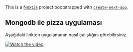 This is a [Next.js](https://nextjs.org/) project bootstrapped with [`create-next-app`](https://github.com/vercel/next.js/tree/canary/packages/create-next-app).

## Mongodb ile pizza uygulaması

Aşağıdaki linkten uygulamanın nasıl çalıştığını görebilirsiniz.

[![Watch the video](https://i.hizliresim.com/lwfoog7.png)](https://youtu.be/pKsUcm52YTs)
